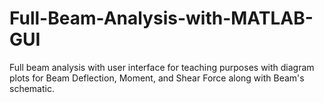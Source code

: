 # Full-Beam-Analysis-with-MATLAB-GUI
Full beam analysis with user interface for teaching purposes with diagram plots for Beam Deflection, Moment, and Shear Force  along with Beam's schematic. 
